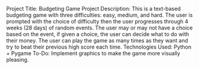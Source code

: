 Project Title: Budgeting Game
Project Description:
This is a text-based budgeting game with three difficulties: easy, medium, and hard. The user is prompted with the choice of difficulty then the user progresses through 4 weeks (28 days) of random events. The user may or may not have a choice based on the event, if given a choice, the user can decide what to do with their money. The user can play the game as many times as they want and try to beat their previous high score each time.
Technologies Used:
Python + Pygame
To-Do:
Implement graphics to make the game more visually pleasing.
